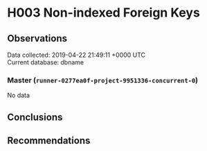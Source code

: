 # H003 Non-indexed Foreign Keys #

## Observations ##
Data collected: 2019-04-22 21:49:11 +0000 UTC  
Current database: dbname  

### Master (`runner-0277ea0f-project-9951336-concurrent-0`) ###


No data


## Conclusions ##


## Recommendations ##


